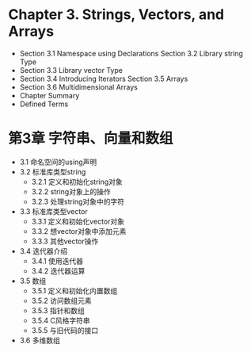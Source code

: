 # Chapter 3. Strings, Vectors, and Arrays

* Section 3.1 Namespace using Declarations Section 3.2 Library string Type
* Section 3.3 Library vector Type 
* Section 3.4 Introducing Iterators Section 3.5 Arrays
* Section 3.6 Multidimensional Arrays 
* Chapter Summary
* Defined Terms

# 第3章 字符串、向量和数组

* 3.1 命名空间的using声明
* 3.2 标准库类型string
    - 3.2.1 定义和初始化string对象
    - 3.2.2 string对象上的操作
    - 3.2.3 处理string对象中的字符
* 3.3 标准库类型vector
    - 3.3.1 定义和初始化vector对象
    - 3.3.2 想vector对象中添加元素
    - 3.3.3 其他vector操作
* 3.4 迭代器介绍
    - 3.4.1 使用迭代器
    - 3.4.2 迭代器运算
* 3.5 数组
    - 3.5.1 定义和初始化内置数组
    - 3.5.2 访问数组元素
    - 3.5.3 指针和数组
    - 3.5.4 C风格字符串
    - 3.5.5 与旧代码的接口
* 3.6 多维数组
